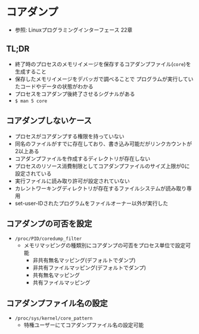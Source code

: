 # コアダンプ
- 参照: Linuxプログラミングインターフェース 22章

## TL;DR
- 終了時のプロセスのメモリイメージを保存するコアダンプファイル(`core`)を生成すること
- 保存したメモリイメージをデバッガで調べることで
  プログラムが実行していたコードやデータの状態がわかる
- プロセスをコアダンプ後終了させるシグナルがある
- `$ man 5 core`

## コアダンプしないケース
- プロセスがコアダンプする権限を持っていない
- 同名のファイルがすでに存在しており、書き込み可能だがリンクカウントが2以上ある
- コアダンプファイルを作成するディレクトリが存在しない
- プロセスのリソース消費制限としてコアダンプファイルのサイズ上限が0に設定されている
- 実行ファイルに読み取り許可が設定されていない
- カレントワーキングディレクトリが存在するファイルシステムが読み取り専用
- set-user-IDされたプログラムをファイルオーナー以外が実行した

## コアダンプの可否を設定
- `/proc/PID/coredump_filter`
  - メモリマッピングの種類別にコアダンプの可否をプロセス単位で設定可能
    - 非共有無名マッピング(デフォルトでダンプ)
    - 非共有ファイルマッピング(デフォルトでダンプ)
    - 共有無名マッピング
    - 共有ファイルマッピング

## コアダンプファイル名の設定
- `/proc/sys/kernel/core_pattern`
  - 特権ユーザーにてコアダンプファイル名の設定可能
